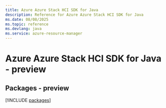 ```yaml
---
title: Azure Azure Stack HCI SDK for Java
description: Reference for Azure Azure Stack HCI SDK for Java
ms.date: 08/08/2025
ms.topic: reference
ms.devlang: java
ms.service: azure-resource-manager
---
```

# Azure Azure Stack HCI SDK for Java - preview
## Packages - preview
[!INCLUDE [packages](azure-stack-hci-index.md)]